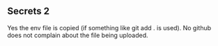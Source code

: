 ## Secrets 2

Yes the env file is copied (if something like git add . is used).
No github does not complain about the file being uploaded. 
